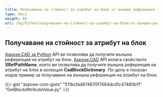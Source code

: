 ```yaml
---
title: Получаване на стойност за атрибут на блок от външна референция
type: docs
weight: 60
url: /bg/Python/получаване-на-стойност-за-атрибут-на-блок-от-външна-референция/
---
```


## **Получаване на стойност за атрибут на блок**

[Aspose.CAD за Python](/bg/cad/python/) API ви позволява да получите външна референция на атрибут на блок. [Aspose.CAD](https://products.aspose.com/cad/python/) API излага свойството **XRefPathName**, което ви позволява да получите външна референция на атрибут на блок в колекция **CadBlockDictionary**. По-долу е показан кодов пример за получаване на външна референция на атрибут на блок.

{{< gist "aspose-com-gists" "511bcfad674670f7484dcd1c47480b11" "GetBlockAttributeValue.py" >}}
